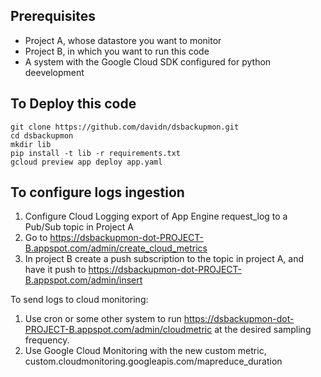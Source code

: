 ## Prerequisites ##

* Project A, whose datastore you want to monitor
* Project B, in which you want to run this code
* A system with the Google Cloud SDK configured for python deevelopment

## To Deploy this code ##

    git clone https://github.com/davidn/dsbackupmon.git
    cd dsbackupmon
    mkdir lib
    pip install -t lib -r requirements.txt
    gcloud preview app deploy app.yaml

## To configure logs ingestion ##

1. Configure Cloud Logging export of App Engine request_log to a Pub/Sub topic
in Project A
2. Go to https://dsbackupmon-dot-PROJECT-B.appspot.com/admin/create_cloud_metrics
3. In project B create a push subscription to the topic in project A, and have
   it push to https://dsbackupmon-dot-PROJECT-B.appspot.com/admin/insert

To send logs to cloud monitoring:
1. Use cron or some other system to run
   https://dsbackupmon-dot-PROJECT-B.appspot.com/admin/cloudmetric at the desired
   sampling frequency.
2. Use Google Cloud Monitoring with the new custom metric,
   custom.cloudmonitoring.googleapis.com/mapreduce_duration

